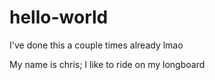 # hello-world
I've done this a couple times already lmao

My name is chris;
I like to ride on my longboard

